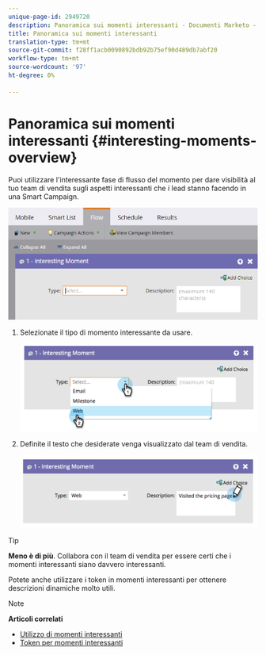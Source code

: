 ```yaml
---
unique-page-id: 2949720
description: Panoramica sui momenti interessanti - Documenti Marketo - Documentazione sui prodotti
title: Panoramica sui momenti interessanti
translation-type: tm+mt
source-git-commit: f28ff1acb0090892bdb92b75ef90d489db7abf20
workflow-type: tm+mt
source-wordcount: '97'
ht-degree: 0%

---
```



# Panoramica sui momenti interessanti {#interesting-moments-overview}

Puoi utilizzare l&#39;interessante fase di flusso del momento per dare visibilità al tuo team di vendita sugli aspetti interessanti che i lead stanno facendo in una Smart Campaign.

![](assets/image2016-1-27-11-3a1-3a53.png)

1. Selezionate il tipo di momento interessante da usare.

   ![](assets/image2014-9-23-16-3a30-3a33.png)

1. Definite il testo che desiderate venga visualizzato dal team di vendita.

   ![](assets/image2014-9-23-16-3a30-3a53.png)

>[!TIP]
>
>**Meno è di più**. Collabora con il team di vendita per essere certi che i momenti interessanti siano davvero interessanti.

Potete anche utilizzare i token in momenti interessanti per ottenere descrizioni dinamiche molto utili.

>[!NOTE]
>
>**Articoli correlati**
>
>* [Utilizzo di momenti interessanti](using-interesting-moments.md)
>* [Token per momenti interessanti](tokens-for-interesting-moments.md)

>



